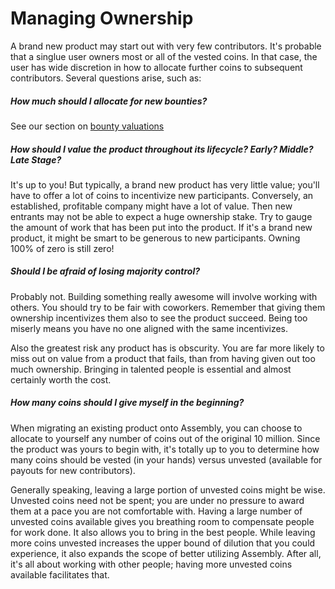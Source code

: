 # Managing Ownership

A brand new product may start out with very few contributors.  It's probable that a singlue user owners most or all of the vested coins.  In that case, the user has wide discretion in how to allocate further coins to subsequent contributors.  Several questions arise, such as:

##### How much should I allocate for new bounties?

See our section on <a href="">bounty valuations</a>

##### How should I value the product throughout its lifecycle? Early?  Middle?  Late Stage?

It's up to you!  But typically, a brand new product has very little value; you'll have to offer a lot of coins to incentivize new participants.  Conversely, an established, profitable company might have a lot of value.  Then new entrants may not be able to expect a huge ownership stake.  Try to gauge the amount of work that has been put into the product.  If it's a brand new product, it might be smart to be generous to new participants.  Owning 100% of zero is still zero!

##### Should I be afraid of losing majority control?

Probably not.  Building something really awesome will involve working with others.  You should try to be fair with coworkers.  Remember that giving them ownership incentivizes them also to see the product succeed.  Being too miserly means you have no one aligned with the same incentivizes.  

Also the greatest risk any product has is obscurity.  You are far more likely to miss out on value from a product that fails, than from having given out too much ownership.  Bringing in talented people is essential and almost certainly worth the cost.

##### How many coins should I give myself in the beginning?

When migrating an existing product onto Assembly, you can choose to allocate to yourself any number of coins out of the original 10 million.  Since the product was yours to begin with, it's totally up to you to determine how many coins should be vested (in your hands) versus unvested (available for payouts for new contributors).  

Generally speaking, leaving a large portion of unvested coins might be wise.  Unvested coins need not be spent; you are under no pressure to award them at a pace you are not comfortable with.  Having a large number of unvested coins available gives you breathing room to compensate people for work done.  It also allows you to bring in the best people.  While leaving more coins unvested increases the upper bound of dilution that you could experience, it also expands the scope of better utilizing Assembly.  After all, it's all about working with other people; having more unvested coins available facilitates that.
